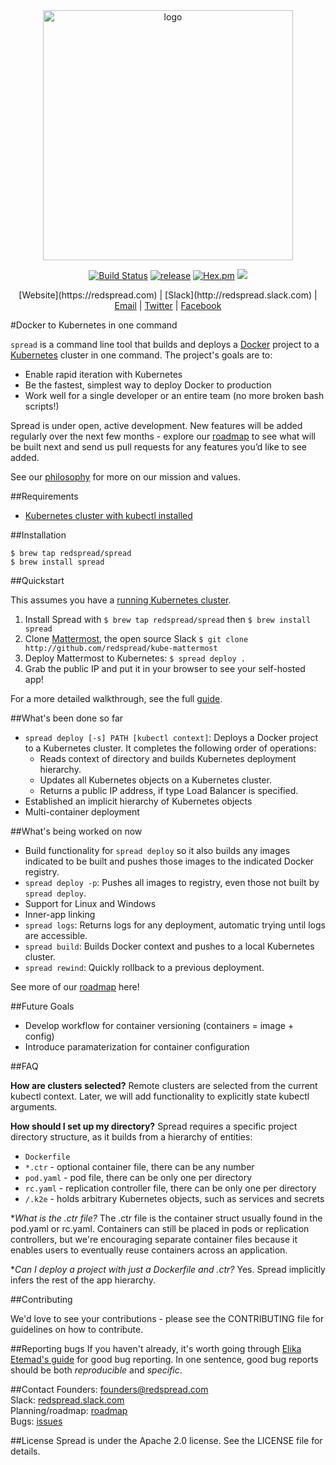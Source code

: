 <center><img src="https://redspread.com/images/logo.svg" alt="logo" width= "400"/>

[![Build Status](https://travis-ci.org/redspread/spread.svg?branch=master)](https://travis-ci.org/redspread/spread) [![release](https://img.shields.io/badge/release-v0.0.3-red.svg)]() [![Hex.pm](https://img.shields.io/hexpm/l/plug.svg)]() [![](https://godoc.org/rsprd.com/spread?status.svg)](http://godoc.org/rsprd.com/spread)</center>

<center>[Website](https://redspread.com) | [Slack](http://redspread.slack.com) | <a href="mailto:founders@redspread.com">Email</a> | <a href="http://twitter.com/redspread">Twitter</a> | <a href="http://facebook.com/GetRedspread">Facebook</a></center>

#Docker to Kubernetes in one command

`spread` is a command line tool that builds and deploys a [Docker](https://github.com/docker/docker) project to a [Kubernetes](https://github.com/kubernetes/kubernetes) cluster in one command. The project's goals are to:

* Enable rapid iteration with Kubernetes
* Be the fastest, simplest way to deploy Docker to production
* Work well for a single developer or an entire team (no more broken bash scripts!)


Spread is under open, active development. New features will be added regularly over the next few months - explore our [roadmap](./roadmap.md) to see what will be built next and send us pull requests for any features you’d like to see added.

See our [philosophy](./philosophy.md) for more on our mission and values. 

##Requirements
* <a href="https://blog.redspread.com/2016/02/04/google-container-engine-quickstart/">Kubernetes cluster with kubectl installed</a>

##Installation

`$ brew tap redspread/spread`  
`$ brew install spread`

##Quickstart

This assumes you have a <a href="https://blog.redspread.com/2016/02/04/google-container-engine-quickstart/">running Kubernetes cluster</a>.

1. Install Spread with `$ brew tap redspread/spread` then `$ brew install spread` 
2. Clone <a href="http://mattermost.com">Mattermost</a>, the open source Slack `$ git clone http://github.com/redspread/kube-mattermost`
5. Deploy Mattermost to Kubernetes: `$ spread deploy .`
6. Grab the public IP and put it in your browser to see your self-hosted app!

For a more detailed walkthrough, see the full <a href="https://github.com/redspread/kube-mattermost">guide</a>.

##What's been done so far
 
* `spread deploy [-s] PATH [kubectl context]`: Deploys a Docker project to a Kubernetes cluster. It completes the following order of operations:
	* Reads context of directory and builds Kubernetes deployment hierarchy.
	* Updates all Kubernetes objects on a Kubernetes cluster.
	* Returns a public IP address, if type Load Balancer is specified. 
* Established an implicit hierarchy of Kubernetes objects
* Multi-container deployment

##What's being worked on now

* Build functionality for `spread deploy` so it also builds any images indicated to be built and pushes those images to the indicated Docker registry.
* `spread deploy -p`: Pushes all images to registry, even those not built by `spread deploy`.
* Support for Linux and Windows
* Inner-app linking
* `spread logs`: Returns logs for any deployment, automatic trying until logs are accessible.
* `spread build`: Builds Docker context and pushes to a local Kubernetes cluster.
* `spread rewind`: Quickly rollback to a previous deployment.

See more of our <a href="https://github.com/redspread/spread/blob/master/roadmap.md">roadmap</a> here!

##Future Goals
* Develop workflow for container versioning (containers = image + config)
* Introduce paramaterization for container configuration

##FAQ

**How are clusters selected?** Remote clusters are selected from the current kubectl context. Later, we will add functionality to explicitly state kubectl arguments. 

**How should I set up my directory?** Spread requires a specific project directory structure, as it builds from a hierarchy of entities:

* `Dockerfile`
* `*.ctr` - optional container file, there can be any number
* `pod.yaml` - pod file, there can be only one per directory
* `rc.yaml` - replication controller file, there can be only one per directory
* `/.k2e` - holds arbitrary Kubernetes objects, such as services and secrets

**What is the *.ctr file?** The .ctr file is the container struct usually found in the pod.yaml or rc.yaml. Containers can still be placed in pods or replication controllers, but we're encouraging separate container files because it enables users to eventually reuse containers across an application.

**Can I deploy a project with just a Dockerfile and *.ctr?** Yes. Spread implicitly infers the rest of the app hierarchy.

##Contributing

We'd love to see your contributions - please see the CONTRIBUTING file for guidelines on how to contribute.

##Reporting bugs
If you haven't already, it's worth going through <a href="http://fantasai.inkedblade.net/style/talks/filing-good-bugs/">Elika Etemad's guide</a> for good bug reporting. In one sentence, good bug reports should be both *reproducible* and *specific*.

##Contact
Founders: <a href="mailto:founders@redspread.com">founders@redspread.com</a>   
Slack: <a href="http://redspread.slack.com">redspread.slack.com</a>  
Planning/roadmap: <a href="https://github.com/redspread/spread/blob/master/roadmap.md">roadmap</a>  
Bugs: <a href="https://github.com/redspread/spread/issues">issues</a>

##License
Spread is under the Apache 2.0 license. See the LICENSE file for details.
